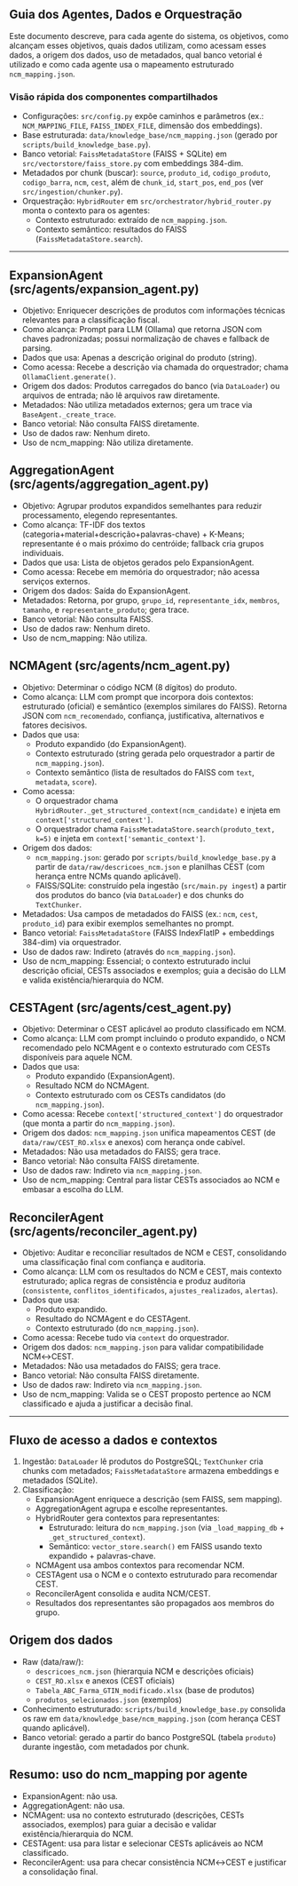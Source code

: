 ## Guia dos Agentes, Dados e Orquestração

Este documento descreve, para cada agente do sistema, os objetivos, como alcançam esses objetivos, quais dados utilizam, como acessam esses dados, a origem dos dados, uso de metadados, qual banco vetorial é utilizado e como cada agente usa o mapeamento estruturado `ncm_mapping.json`.

### Visão rápida dos componentes compartilhados

- Configurações: `src/config.py` expõe caminhos e parâmetros (ex.: `NCM_MAPPING_FILE`, `FAISS_INDEX_FILE`, dimensão dos embeddings).
- Base estruturada: `data/knowledge_base/ncm_mapping.json` (gerado por `scripts/build_knowledge_base.py`).
- Banco vetorial: `FaissMetadataStore` (FAISS + SQLite) em `src/vectorstore/faiss_store.py` com embeddings 384-dim.
- Metadados por chunk (buscar): `source`, `produto_id`, `codigo_produto`, `codigo_barra`, `ncm`, `cest`, além de `chunk_id`, `start_pos`, `end_pos` (ver `src/ingestion/chunker.py`).
- Orquestração: `HybridRouter` em `src/orchestrator/hybrid_router.py` monta o contexto para os agentes:
	- Contexto estruturado: extraído de `ncm_mapping.json`.
	- Contexto semântico: resultados do FAISS (`FaissMetadataStore.search`).

---

## ExpansionAgent (src/agents/expansion_agent.py)

- Objetivo: Enriquecer descrições de produtos com informações técnicas relevantes para a classificação fiscal.
- Como alcança: Prompt para LLM (Ollama) que retorna JSON com chaves padronizadas; possui normalização de chaves e fallback de parsing.
- Dados que usa: Apenas a descrição original do produto (string).
- Como acessa: Recebe a descrição via chamada do orquestrador; chama `OllamaClient.generate()`.
- Origem dos dados: Produtos carregados do banco (via `DataLoader`) ou arquivos de entrada; não lê arquivos raw diretamente.
- Metadados: Não utiliza metadados externos; gera um trace via `BaseAgent._create_trace`.
- Banco vetorial: Não consulta FAISS diretamente.
- Uso de dados raw: Nenhum direto.
- Uso de ncm_mapping: Não utiliza diretamente.

## AggregationAgent (src/agents/aggregation_agent.py)

- Objetivo: Agrupar produtos expandidos semelhantes para reduzir processamento, elegendo representantes.
- Como alcança: TF-IDF dos textos (categoria+material+descrição+palavras-chave) + K-Means; representante é o mais próximo do centróide; fallback cria grupos individuais.
- Dados que usa: Lista de objetos gerados pelo ExpansionAgent.
- Como acessa: Recebe em memória do orquestrador; não acessa serviços externos.
- Origem dos dados: Saída do ExpansionAgent.
- Metadados: Retorna, por grupo, `grupo_id`, `representante_idx`, `membros`, `tamanho`, e `representante_produto`; gera trace.
- Banco vetorial: Não consulta FAISS.
- Uso de dados raw: Nenhum direto.
- Uso de ncm_mapping: Não utiliza.

## NCMAgent (src/agents/ncm_agent.py)

- Objetivo: Determinar o código NCM (8 dígitos) do produto.
- Como alcança: LLM com prompt que incorpora dois contextos: estruturado (oficial) e semântico (exemplos similares do FAISS). Retorna JSON com `ncm_recomendado`, confiança, justificativa, alternativos e fatores decisivos.
- Dados que usa:
	- Produto expandido (do ExpansionAgent).
	- Contexto estruturado (string gerada pelo orquestrador a partir de `ncm_mapping.json`).
	- Contexto semântico (lista de resultados do FAISS com `text`, `metadata`, `score`).
- Como acessa:
	- O orquestrador chama `HybridRouter._get_structured_context(ncm_candidate)` e injeta em `context['structured_context']`.
	- O orquestrador chama `FaissMetadataStore.search(produto_text, k=5)` e injeta em `context['semantic_context']`.
- Origem dos dados:
	- `ncm_mapping.json`: gerado por `scripts/build_knowledge_base.py` a partir de `data/raw/descricoes_ncm.json` e planilhas CEST (com herança entre NCMs quando aplicável).
	- FAISS/SQLite: construído pela ingestão (`src/main.py ingest`) a partir dos produtos do banco (via `DataLoader`) e dos chunks do `TextChunker`.
- Metadados: Usa campos de metadados do FAISS (ex.: `ncm`, `cest`, `produto_id`) para exibir exemplos semelhantes no prompt.
- Banco vetorial: `FaissMetadataStore` (FAISS IndexFlatIP + embeddings 384-dim) via orquestrador.
- Uso de dados raw: Indireto (através do `ncm_mapping.json`).
- Uso de ncm_mapping: Essencial; o contexto estruturado inclui descrição oficial, CESTs associados e exemplos; guia a decisão do LLM e valida existência/hierarquia do NCM.

## CESTAgent (src/agents/cest_agent.py)

- Objetivo: Determinar o CEST aplicável ao produto classificado em NCM.
- Como alcança: LLM com prompt incluindo o produto expandido, o NCM recomendado pelo NCMAgent e o contexto estruturado com CESTs disponíveis para aquele NCM.
- Dados que usa:
	- Produto expandido (ExpansionAgent).
	- Resultado NCM do NCMAgent.
	- Contexto estruturado com os CESTs candidatos (do `ncm_mapping.json`).
- Como acessa: Recebe `context['structured_context']` do orquestrador (que monta a partir do `ncm_mapping.json`).
- Origem dos dados: `ncm_mapping.json` unifica mapeamentos CEST (de `data/raw/CEST_RO.xlsx` e anexos) com herança onde cabível.
- Metadados: Não usa metadados do FAISS; gera trace.
- Banco vetorial: Não consulta FAISS diretamente.
- Uso de dados raw: Indireto via `ncm_mapping.json`.
- Uso de ncm_mapping: Central para listar CESTs associados ao NCM e embasar a escolha do LLM.

## ReconcilerAgent (src/agents/reconciler_agent.py)

- Objetivo: Auditar e reconciliar resultados de NCM e CEST, consolidando uma classificação final com confiança e auditoria.
- Como alcança: LLM com os resultados do NCM e CEST, mais contexto estruturado; aplica regras de consistência e produz auditoria (`consistente`, `conflitos_identificados`, `ajustes_realizados`, `alertas`).
- Dados que usa:
	- Produto expandido.
	- Resultado do NCMAgent e do CESTAgent.
	- Contexto estruturado (do `ncm_mapping.json`).
- Como acessa: Recebe tudo via `context` do orquestrador.
- Origem dos dados: `ncm_mapping.json` para validar compatibilidade NCM↔CEST.
- Metadados: Não usa metadados do FAISS; gera trace.
- Banco vetorial: Não consulta FAISS diretamente.
- Uso de dados raw: Indireto via `ncm_mapping.json`.
- Uso de ncm_mapping: Valida se o CEST proposto pertence ao NCM classificado e ajuda a justificar a decisão final.

---

## Fluxo de acesso a dados e contextos

1. Ingestão: `DataLoader` lê produtos do PostgreSQL; `TextChunker` cria chunks com metadados; `FaissMetadataStore` armazena embeddings e metadados (SQLite).
2. Classificação:
	 - ExpansionAgent enriquece a descrição (sem FAISS, sem mapping).
	 - AggregationAgent agrupa e escolhe representantes.
	 - HybridRouter gera contextos para representantes:
		 - Estruturado: leitura do `ncm_mapping.json` (via `_load_mapping_db` + `_get_structured_context`).
		 - Semântico: `vector_store.search()` em FAISS usando texto expandido + palavras-chave.
	 - NCMAgent usa ambos contextos para recomendar NCM.
	 - CESTAgent usa o NCM e o contexto estruturado para recomendar CEST.
	 - ReconcilerAgent consolida e audita NCM/CEST.
	 - Resultados dos representantes são propagados aos membros do grupo.

## Origem dos dados

- Raw (data/raw/):
	- `descricoes_ncm.json` (hierarquia NCM e descrições oficiais)
	- `CEST_RO.xlsx` e anexos (CEST oficiais)
	- `Tabela_ABC_Farma_GTIN_modificado.xlsx` (base de produtos)
	- `produtos_selecionados.json` (exemplos)
- Conhecimento estruturado: `scripts/build_knowledge_base.py` consolida os raw em `data/knowledge_base/ncm_mapping.json` (com herança CEST quando aplicável).
- Banco vetorial: gerado a partir do banco PostgreSQL (tabela `produto`) durante ingestão, com metadados por chunk.

## Resumo: uso do ncm_mapping por agente

- ExpansionAgent: não usa.
- AggregationAgent: não usa.
- NCMAgent: usa no contexto estruturado (descrições, CESTs associados, exemplos) para guiar a decisão e validar existência/hierarquia do NCM.
- CESTAgent: usa para listar e selecionar CESTs aplicáveis ao NCM classificado.
- ReconcilerAgent: usa para checar consistência NCM↔CEST e justificar a consolidação final.

